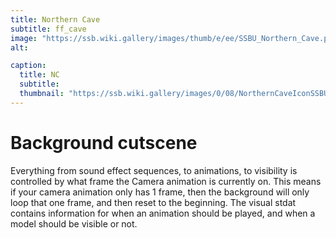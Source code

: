 ```yaml
---
title: Northern Cave
subtitle: ff_cave
image: "https://ssb.wiki.gallery/images/thumb/e/ee/SSBU_Northern_Cave.png/150px-SSBU_Northern_Cave.png"
alt: 

caption:
  title: NC
  subtitle: 
  thumbnail: "https://ssb.wiki.gallery/images/0/08/NorthernCaveIconSSBU.png"
---
```

# Background cutscene
Everything from sound effect sequences, to animations, to visibility is controlled by what frame the Camera animation is currently on. This means if your camera animation only has 1 frame, then the background will only loop that one frame, and then reset to the beginning. The visual stdat contains information for when an animation should be played, and when a model should be visible or not.